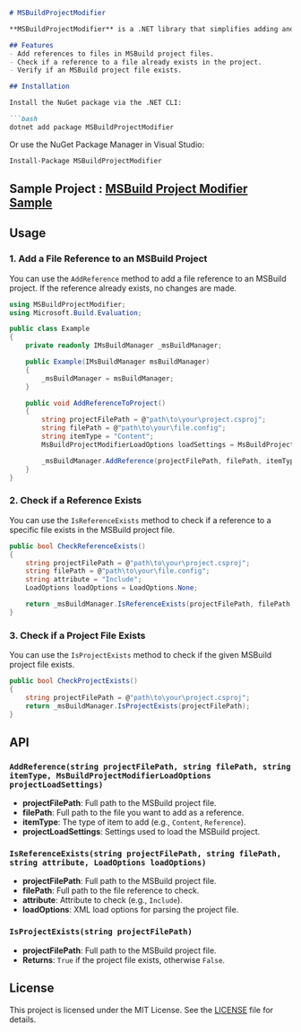 
```markdown
# MSBuildProjectModifier

**MSBuildProjectModifier** is a .NET library that simplifies adding and managing file references in MSBuild project files. The library provides functionality to programmatically add file references, check if references exist, and verify if project files are present.

## Features
- Add references to files in MSBuild project files.
- Check if a reference to a file already exists in the project.
- Verify if an MSBuild project file exists.

## Installation

Install the NuGet package via the .NET CLI:

```bash
dotnet add package MSBuildProjectModifier
```

Or use the NuGet Package Manager in Visual Studio:

```bash
Install-Package MSBuildProjectModifier
```
## Sample Project : [MSBuild Project Modifier Sample](https://github.com/saqibhaneef/MSBuild-Project-Modifier-Sample)

## Usage

### 1. Add a File Reference to an MSBuild Project

You can use the `AddReference` method to add a file reference to an MSBuild project. If the reference already exists, no changes are made.

```csharp
using MSBuildProjectModifier;
using Microsoft.Build.Evaluation;

public class Example
{
    private readonly IMsBuildManager _msBuildManager;

    public Example(IMsBuildManager msBuildManager)
    {
        _msBuildManager = msBuildManager;
    }

    public void AddReferenceToProject()
    {
        string projectFilePath = @"path\to\your\project.csproj";
        string filePath = @"path\to\your\file.config";
        string itemType = "Content";
        MsBuildProjectModifierLoadOptions loadSettings = MsBuildProjectModifierLoadOptions.Default;

        _msBuildManager.AddReference(projectFilePath, filePath, itemType, loadSettings);
    }
}
```

### 2. Check if a Reference Exists

You can use the `IsReferenceExists` method to check if a reference to a specific file exists in the MSBuild project file.

```csharp
public bool CheckReferenceExists()
{
    string projectFilePath = @"path\to\your\project.csproj";
    string filePath = @"path\to\your\file.config";
    string attribute = "Include";
    LoadOptions loadOptions = LoadOptions.None;

    return _msBuildManager.IsReferenceExists(projectFilePath, filePath, attribute, loadOptions);
}
```

### 3. Check if a Project File Exists

You can use the `IsProjectExists` method to check if the given MSBuild project file exists.

```csharp
public bool CheckProjectExists()
{
    string projectFilePath = @"path\to\your\project.csproj";
    return _msBuildManager.IsProjectExists(projectFilePath);
}
```

## API

### `AddReference(string projectFilePath, string filePath, string itemType, MsBuildProjectModifierLoadOptions projectLoadSettings)`
- **projectFilePath**: Full path to the MSBuild project file.
- **filePath**: Full path to the file you want to add as a reference.
- **itemType**: The type of item to add (e.g., `Content`, `Reference`).
- **projectLoadSettings**: Settings used to load the MSBuild project.

### `IsReferenceExists(string projectFilePath, string filePath, string attribute, LoadOptions loadOptions)`
- **projectFilePath**: Full path to the MSBuild project file.
- **filePath**: Full path to the file reference to check.
- **attribute**: Attribute to check (e.g., `Include`).
- **loadOptions**: XML load options for parsing the project file.

### `IsProjectExists(string projectFilePath)`
- **projectFilePath**: Full path to the MSBuild project file.
- **Returns**: `True` if the project file exists, otherwise `False`.

## License

This project is licensed under the MIT License. See the [LICENSE](LICENSE) file for details.
